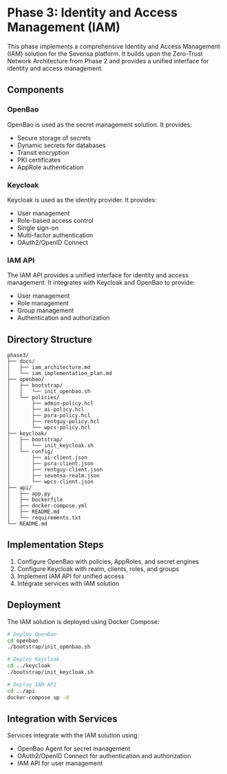 # Phase 3: Identity and Access Management (IAM)

This phase implements a comprehensive Identity and Access Management (IAM) solution for the Sevensa platform. It builds upon the Zero-Trust Network Architecture from Phase 2 and provides a unified interface for identity and access management.

## Components

### OpenBao

OpenBao is used as the secret management solution. It provides:

- Secure storage of secrets
- Dynamic secrets for databases
- Transit encryption
- PKI certificates
- AppRole authentication

### Keycloak

Keycloak is used as the identity provider. It provides:

- User management
- Role-based access control
- Single sign-on
- Multi-factor authentication
- OAuth2/OpenID Connect

### IAM API

The IAM API provides a unified interface for identity and access management. It integrates with Keycloak and OpenBao to provide:

- User management
- Role management
- Group management
- Authentication and authorization

## Directory Structure

```
phase3/
├── docs/
│   ├── iam_architecture.md
│   └── iam_implementation_plan.md
├── openbao/
│   ├── bootstrap/
│   │   └── init_openbao.sh
│   └── policies/
│       ├── admin-policy.hcl
│       ├── ai-policy.hcl
│       ├── psra-policy.hcl
│       ├── rentguy-policy.hcl
│       └── wpcs-policy.hcl
├── keycloak/
│   ├── bootstrap/
│   │   └── init_keycloak.sh
│   └── config/
│       ├── ai-client.json
│       ├── psra-client.json
│       ├── rentguy-client.json
│       ├── sevensa-realm.json
│       └── wpcs-client.json
├── api/
│   ├── app.py
│   ├── Dockerfile
│   ├── docker-compose.yml
│   ├── README.md
│   └── requirements.txt
└── README.md
```

## Implementation Steps

1. Configure OpenBao with policies, AppRoles, and secret engines
2. Configure Keycloak with realm, clients, roles, and groups
3. Implement IAM API for unified access
4. Integrate services with IAM solution

## Deployment

The IAM solution is deployed using Docker Compose:

```bash
# Deploy OpenBao
cd openbao
./bootstrap/init_openbao.sh

# Deploy Keycloak
cd ../keycloak
./bootstrap/init_keycloak.sh

# Deploy IAM API
cd ../api
docker-compose up -d
```

## Integration with Services

Services integrate with the IAM solution using:

- OpenBao Agent for secret management
- OAuth2/OpenID Connect for authentication and authorization
- IAM API for user management
